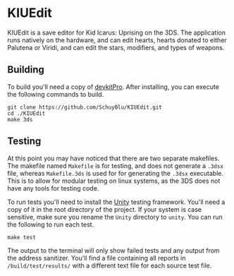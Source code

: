 # KIUEdit
KIUEdit is a save editor for Kid Icarus: Uprising on the 3DS. The application runs natively on the hardware, and can edit hearts, hearts donated to either Palutena or Viridi, and can edit the stars, modifiers, and types of weapons.

## Building
To build you'll need a copy of [devkitPro](https://devkitpro.org/wiki/Getting_Started). After installing, you can execute the following commands to build.
```
git clone https://github.com/SchuyBlu/KIUEdit.git
cd ./KIUEdit
make 3ds
```

## Testing
At this point you may have noticed that there are two separate makefiles. The makefile named `Makefile` is for testing, and does not generate a `.3dsx` file, whereas `Makefile.3ds` is used for for generating the `.3dsx` executable. This is to allow for modular testing on linux systems, as the 3DS does not have any tools for testing code.

To run tests you'll need to install the  [Unity](https://github.com/ThrowTheSwitch/Unity) testing framework. You'll need a copy of it in the root directory of the project. If your system is case sensitive, make sure you rename the `Unity` directory to `unity`. You can run the following to run each test.
```
make test
```
The output to the terminal will only show failed tests and any output from the address sanitizer. You'll find a file containing all reports in `/build/test/results/` with a different text file for each source test file.

